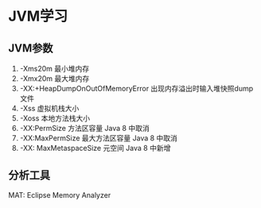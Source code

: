 # JVM学习

## JVM参数

1. -Xms20m      最小堆内存
1. -Xmx20m      最大堆内存
1. -XX:+HeapDumpOnOutOfMemoryError  出现内存溢出时输入堆快照dump文件
1. -Xss 虚拟机栈大小
1. -Xoss 本地方法栈大小
1. -XX:PermSize         方法区容量       Java 8 中取消
1. -XX:MaxPermSize     最大方法区容量      Java 8 中取消
1. -XX: MaxMetaspaceSize    元空间         Java 8 中新增

## 分析工具

MAT: Eclipse Memory Analyzer